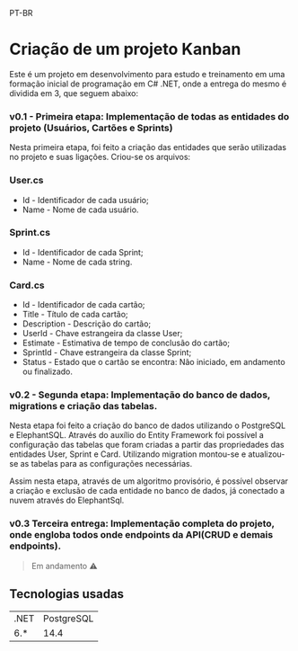 PT-BR

<h1>Criação de um projeto Kanban</h1>
  
Este é um projeto em desenvolvimento para estudo e treinamento em uma formação inicial de programação em C# .NET, onde a entrega do mesmo é dividida em 3, que seguem abaixo:

### v0.1 - Primeira etapa: Implementação de todas as entidades do projeto (Usuários, Cartões e Sprints)
 Nesta primeira etapa, foi feito a criação das entidades que serão utilizadas no projeto e suas ligações. Criou-se os arquivos:

### User.cs

+ Id - Identificador de cada usuário;
+ Name - Nome de cada usuário.
### Sprint.cs
+ Id - Identificador de cada Sprint;
+ Name - Nome de cada string.
### Card.cs
+ Id - Identificador de cada cartão;
+ Title - Título de cada cartão;
+ Description - Descrição do cartão;
+ UserId - Chave estrangeira da classe User;
+ Estimate - Estimativa de tempo de conclusão do cartão;
+ SprintId - Chave estrangeira da classe Sprint;
+ Status - Estado que o cartão se encontra: Não iniciado, em andamento ou finalizado.
### v0.2 - Segunda etapa: Implementação do banco de dados, migrations e criação das tabelas.
Nesta etapa foi feito a criação do banco de dados utilizando o PostgreSQL e ElephantSQL. Através do auxílio do Entity Framework foi possível a configuração das tabelas que foram criadas a partir das propriedades das entidades User, Sprint e Card. Utilizando migration montou-se e atualizou-se as tabelas para as configurações necessárias.

Assim nesta etapa, através de um algoritmo provisório, é possível observar a criação e exclusão de cada entidade no banco de dados, já conectado a nuvem através do ElephantSql.

### v0.3 Terceira entrega: Implementação completa do projeto, onde engloba todos onde endpoints da API(CRUD e demais endpoints).
> Em andamento ⚠️
## Tecnologias usadas 

<table>
  <tr>
    <td>.NET</td>
    <td>PostgreSQL</td>
    
  </tr>
  
  <tr>
    <td>6.*</td>
    <td>14.4</td>
  </tr>
     
  </table>
